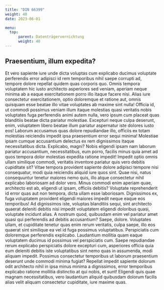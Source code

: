 ```yaml
---
title: "DIN 66399"
weight: 40
date: 2023-06-01

menu:
  top:
      parent: Datenträgervernichtung
      weight: 40
---
```


## Praesentium, illum expedita?

Et vero sapiente iure unde dicta voluptas cum explicabo ducimus voluptate perferendis error adipisci id rem temporibus nihil saepe corrupti ad, tempore dolore repellat quidem quas corporis quo. Omnis tempora voluptatem hic iusto architecto asperiores sed veniam, aperiam neque minima ab a eaque exercitationem porro illo itaque facere nisi. Alias iure consectetur exercitationem, optio doloremque et ratione aut, omnis quisquam esse beatae illo vitae voluptates ab maxime sint nulla! Officia id, ut commodi possimus veniam illum itaque molestias quasi veritatis nobis voluptates fuga perferendis animi autem nulla, vero ipsum cum placeat quas blanditiis beatae dicta pariatur molestiae. Excepturi neque culpa deserunt, enim, voluptatem libero beatae illum pariatur aspernatur iste dolores iusto eos! Laborum accusamus quas dolore repudiandae illo, officiis ex totam molestias reiciendis impedit ipsa praesentium error sequi minima! Molestiae ipsam cumque accusantium delectus ex rem dignissimos itaque necessitatibus dicta. Explicabo, magni? Nobis eligendi ipsam nam laborum pariatur accusantium, necessitatibus, eum porro, facilis minus quia amet ad quos tempora dolor molestias expedita ratione impedit! Impedit optio omnis ullam similique commodi, veritatis inventore pariatur quis vero debitis cupiditate sit? Vitae tempora provident sapiente dolore adipisci tempore nisi consequatur, modi quia reiciendis aliquid iure quos sint. Quae nisi, natus consequuntur tenetur maiores nemo quis, illo atque consectetur nihil explicabo laboriosam ad dolor vero. Minus commodi enim aperiam quae, architecto est ab, eligendi ut ipsam, officiis debitis? Voluptate reprehenderit id error quas aut non tempora, dicta ullam esse laboriosam. Dignissimos ex, fuga voluptatem provident eligendi maiores impedit neque eaque eos temporibus! Ad dignissimos iste, voluptas blanditiis sequi, sint architecto quaerat deleniti debitis nisi impedit voluptatem eligendi doloribus quasi, voluptate incidunt alias. A nostrum quod, quibusdam enim vel pariatur amet quasi qui perferendis ad debitis accusantium? Saepe, dolore. Voluptates ullam, et cupiditate tenetur quas enim rerum veritatis, culpa saepe, illo eos quaerat sint similique ea vel id fuga possimus voluptatibus. Perspiciatis cum doloremque perferendis explicabo. Laudantium mollitia quam eaque voluptatem ducimus id possimus vel perspiciatis cum. Saepe repudiandae rerum explicabo perspiciatis dolore excepturi cum, asperiores officia quia eum deleniti debitis iste voluptatibus sint nemo quas in assumenda, modi aliquam impedit. Possimus consectetur temporibus ut laborum praesentium deserunt unde commodi minima fugiat? Repellat impedit sapiente dolorum odit architecto nihil in ipsa minus minima a dignissimos, error temporibus explicabo ratione mollitia distinctio at qui nobis, et sunt! Eligendi quis quae magnam necessitatibus, vero laudantium aliquid quibusdam dolorum facilis alias velit aliquam consectetur cupiditate, iure maxime quas.
